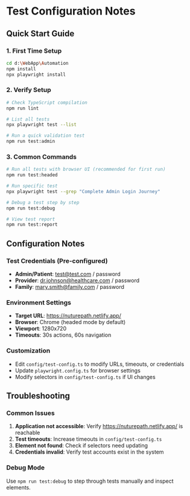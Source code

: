 # Test Configuration Notes

## Quick Start Guide

### 1. First Time Setup
```bash
cd d:\WebApp\Automation
npm install
npx playwright install
```

### 2. Verify Setup
```bash
# Check TypeScript compilation
npm run lint

# List all tests
npx playwright test --list

# Run a quick validation test
npm run test:admin
```

### 3. Common Commands
```bash
# Run all tests with browser UI (recommended for first run)
npm run test:headed

# Run specific test
npx playwright test --grep "Complete Admin Login Journey"

# Debug a test step by step
npm run test:debug

# View test report
npm run test:report
```

## Configuration Notes

### Test Credentials (Pre-configured)
- **Admin/Patient**: test@test.com / password
- **Provider**: dr.johnson@healthcare.com / password  
- **Family**: mary.smith@family.com / password

### Environment Settings
- **Target URL**: https://nuturepath.netlify.app/
- **Browser**: Chrome (headed mode by default)
- **Viewport**: 1280x720
- **Timeouts**: 30s actions, 60s navigation

### Customization
- Edit `config/test-config.ts` to modify URLs, timeouts, or credentials
- Update `playwright.config.ts` for browser settings
- Modify selectors in `config/test-config.ts` if UI changes

## Troubleshooting

### Common Issues
1. **Application not accessible**: Verify https://nuturepath.netlify.app/ is reachable
2. **Test timeouts**: Increase timeouts in `config/test-config.ts`
3. **Element not found**: Check if selectors need updating
4. **Credentials invalid**: Verify test accounts exist in the system

### Debug Mode
Use `npm run test:debug` to step through tests manually and inspect elements.
